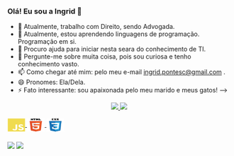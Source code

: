### Olá! Eu sou a Ingrid 👋

- 🔭 Atualmente, trabalho com Direito, sendo Advogada.
- 🌱 Atualmente, estou aprendendo linguagens de programação. Programação em si.
- 🤔 Procuro ajuda para iniciar nesta seara do conhecimento de TI.
- 💬 Pergunte-me sobre muita coisa, pois sou curiosa e tenho conhecimento vasto.
- 📫 Como chegar até mim: pelo meu e-mail ingrid.pontesc@gmail.com .
- 😄 Pronomes: Ela/Dela.
- ⚡ Fato interessante: sou apaixonada pelo meu marido e meus gatos!
-->
<div align="center">
  <a href="https://github.com/Pontes-Ingrid">
  <img height="180em" src="https://github-readme-stats.vercel.app/api?username=Pontes-Ingrid&show_icons=true&theme=tokyonight&include_all_commits=true&count_private=true"/>
  <img height="180em" src="https://github-readme-stats.vercel.app/api/top-langs/?username=Pontes-Ingrid&layout=compact&langs_count=7&theme=tokyonight"/>
</div>

<div style="display: inline_block"><br>
  <img align="center" alt="Rafa-Js" height="30" width="40" src="https://raw.githubusercontent.com/devicons/devicon/master/icons/javascript/javascript-plain.svg">
  <img align="center" alt="Rafa-Ts" height="30" width="40" src="https://raw.githubusercontent.com/devicons/devicon/master/icons/html5/html5-original-wordmark.svg">
  <img align="center" alt="Rafa-React" height="30" width="40" src="https://raw.githubusercontent.com/devicons/devicon/master/icons/css3/css3-original-wordmark.svg">
</div>

###

<div> 
  <a href = "mailto:ingrid.pontesc@gmail.com"><img src="https://img.shields.io/badge/-Gmail-%23333?style=for-the-badge&logo=gmail&logoColor=white" target="_blank"></a>
  <a href="https://www.linkedin.com/in/ingrid-pontes-da-costa/" target="_blank"><img src="https://img.shields.io/badge/-LinkedIn-%230077B5?style=for-the-badge&logo=linkedin&logoColor=white" target="_blank"></a>
 </div>

